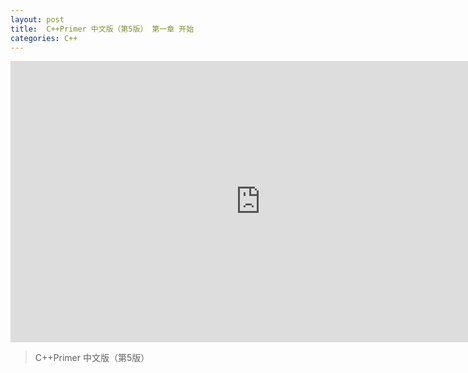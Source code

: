 ```yaml
---
layout: post
title:  C++Primer 中文版（第5版） 第一章 开始
categories: C++
---
```


<iframe style="border:none" width="800" height="450" text-align="center" src="https://whimsical.com/embed/CfhN8fAYCbg82HZLtwWJFT@2Ux7TurymNRaSQ9toqS6"></iframe>

> C++Primer 中文版（第5版）